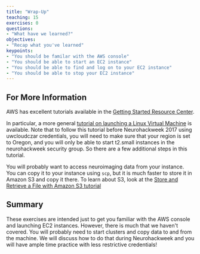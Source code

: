 ```yaml
---
title: "Wrap-Up"
teaching: 15
exercises: 0
questions:
- "What have we learned?"
objectives:
- "Recap what you've learned"
keypoints:
- "You should be familar with the AWS console"
- "You should be able to start an EC2 instance"
- "You should be able to find and log on to your EC2 instance"
- "You should be able to stop your EC2 instance"
---
```


## For More Information

AWS has excellent tutorials available in the
[Getting Started Resource Center](https://aws.amazon.com/getting-started/).

In particular, a more general [tutorial on launching a Linux Virtual
Machine](https://aws.amazon.com/getting-started/tutorials/launch-a-virtual-machine/)
is available. Note that to follow this tutorial before Neurohackweek
2017 using uwcloudczar credentials, you will need to make sure that your region is set to Oregon,
and you will only be able to start t2.small instances in the
neurohackweek security group. So there are a few additional steps in
this tutorial.

You will probably want to access neuroimaging data from your
instance. You can copy it to your instance using `scp`, but it is much
faster to store it in Amazon S3 and copy it there. To learn about S3,
look at the [Store and Retrieve a File with Amazon S3 tutorial](https://aws.amazon.com/getting-started/tutorials/backup-files-to-amazon-s3/)
## Summary

These exercises are intended just to get you familiar with the AWS
console and launching EC2 instances. However, there is much that we
haven't covered. You will probably need to start clusters and copy
data to and from the machine. We will discuss how to do that during
Neurohackweek and you will have ample time practice with less
restrictive credentials!

